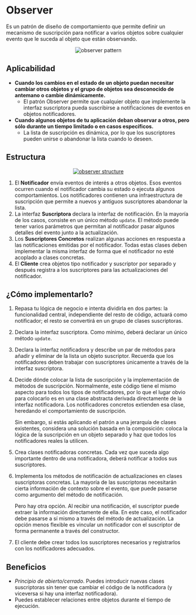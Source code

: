 # Observer

Es un patrón de diseño de comportamiento que permite definir un mecanismo de suscripción para notificar a varios objetos sobre cualquier evento que le suceda al objeto que están observando.

<p align="center">
  <img src="https://refactoring.guru/images/patterns/content/observer/observer.png" alt="observer pattern" />
</p>

## Aplicabilidad

- **Cuando los cambios en el estado de un objeto puedan necesitar cambiar otros objetos y el grupo de objetos sea desconocido de antemano o cambie dinámicamente.**
    - El patrón Observer permite que cualquier objeto que implemente la interfaz suscriptora pueda suscribirse a notificaciones de eventos en objetos notificadores.
- **Cuando algunos objetos de tu aplicación deban observar a otros, pero sólo durante un tiempo limitado o en casos específicos.**
    - La lista de suscripción es dinámica, por lo que los suscriptores pueden unirse o abandonar la lista cuando lo deseen.

## Estructura

<p align="center">
  <a href="https://refactoring.guru/es/design-patterns/observer" target="_blank">
    <img src="https://refactoring.guru/images/patterns/diagrams/observer/structure.png" alt="observer structure" />
  </a>
</p>

1. El **Notificador** envía eventos de interés a otros objetos. Esos eventos ocurren cuando el notificador cambia su estado o ejecuta algunos comportamientos. Los notificadores contienen una infraestructura de suscripción que permite a nuevos y antiguos suscriptores abandonar la lista.
2. La interfaz **Suscriptora** declara la interfaz de notificación. En la mayoría de los casos, consiste en un único método `update`. El método puede tener varios parámetros que permitan al notificador pasar algunos detalles del evento junto a la actualización.
3. Los **Suscriptores Concretos** realizan algunas acciones en respuesta a las notificaciones emitidas por el notificador. Todas estas clases deben implementar la misma interfaz de forma que el notificador no esté acoplado a clases concretas.
4. El **Cliente** crea objetos tipo notificador y suscriptor por separado y después registra a los suscriptores para las actualizaciones del notificador.

## ¿Cómo implementarlo?

1. Repasa tu lógica de negocio e intenta dividirla en dos partes: la funcionalidad central, independiente del resto de código, actuará como notificador; el resto se convertirá en un grupo de clases suscriptoras.
2. Declara la interfaz suscriptora. Como mínimo, deberá declarar un único método `update`.
3. Declara la interfaz notificadora y describe un par de métodos para añadir y eliminar de la lista un objeto suscriptor. Recuerda que los notificadores deben trabajar con suscriptores únicamente a través de la interfaz suscriptora.
4. Decide dónde colocar la lista de suscripción y la implementación de métodos de suscripción. Normalmente, este código tiene el mismo aspecto para todos los tipos de notificadores, por lo que el lugar obvio para colocarlo es en una clase abstracta derivada directamente de la interfaz notificadora. Los notificadores concretos extienden esa clase, heredando el comportamiento de suscripción.

    Sin embargo, si estás aplicando el patrón a una jerarquía de clases existentes, considera una solución basada en la composición: coloca la lógica de la suscripción en un objeto separado y haz que todos los notificadores reales la utilicen.
5. Crea clases notificadoras concretas. Cada vez que suceda algo importante dentro de una notificadora, deberá notificar a todos sus suscriptores.
6. Implementa los métodos de notificación de actualizaciones en clases suscriptoras concretas. La mayoría de las suscriptoras necesitarán cierta información de contexto sobre el evento, que puede pasarse como argumento del método de notificación.

    Pero hay otra opción. Al recibir una notificación, el suscriptor puede extraer la información directamente de ella. En este caso, el notificador debe pasarse a sí mismo a través del método de  actualización. La opción menos flexible es vincular un notificador con el suscriptor de forma permanente a través del constructor.
7. El cliente debe crear todos los suscriptores necesarios y registrarlos con los notificadores adecuados.

## Beneficios

- *Principio de abierto/cerrado*. Puedes introducir nuevas clases suscriptoras sin tener que cambiar el código de la notificadora (y viceversa si hay una interfaz notificadora).
- Puedes establecer relaciones entre objetos durante el tiempo de ejecución.